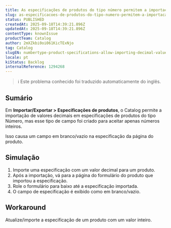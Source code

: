 ```yaml
---
title: As especificações de produtos do tipo número permitem a importação de valores decimais
slug: as-especificacoes-de-produtos-do-tipo-numero-permitem-a-importacao-de-valores-decimais
status: PUBLISHED
createdAt: 2025-09-18T14:39:21.896Z
updatedAt: 2025-09-18T14:39:21.896Z
contentType: knownIssue
productTeam: Catalog
author: 2mXZkbi0oi061KicTExNjo
tag: Catalog
slugEN: numbertype-product-specifications-allow-importing-decimal-values
locale: pt
kiStatus: Backlog
internalReference: 1294268
---
```


>ℹ️ Este problema conhecido foi traduzido automaticamente do inglês.

## Sumário


Em **Importar/Exportar > Especificações de produtos**, o Catalog permite a importação de valores decimais em especificações de produtos do tipo Número, mas esse tipo de campo foi criado para aceitar apenas números inteiros.

Isso causa um campo em branco/vazio na especificação da página do produto.
## Simulação


1. Importe uma especificação com um valor decimal para um produto.
2. Após a importação, vá para a página do formulário do produto que importou a especificação.
3. Role o formulário para baixo até a especificação importada.
4. O campo de especificação é exibido como em branco/vazio.


## Workaround


Atualize/importe a especificação de um produto com um valor inteiro.



